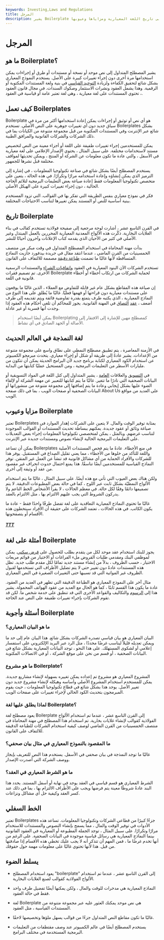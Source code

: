 ```yaml
---
keywords: Investing,Laws and Regulations
title: المرجل
description: يشير Boilerplate إلى لغة موحدة ، وعادة ما تستخدم في المستندات القانونية. تعرف على تاريخ اللغة المعيارية ومزاياها وعيوبها.
---
```


# المرجل
## ما هو Boilerplate؟

يشير المصطلح المتداول إلى نص موحد أو نسخة أو مستندات أو طرق أو إجراءات يمكن استخدامها مرة أخرى دون إجراء تغييرات كبيرة على الأصل. يستخدم النموذج المعياري بشكل شائع لتحقيق الكفاءة ولزيادة [التوحيد القياسي](/standardization) في بنية ولغة المستندات المكتوبة أو الرقمية. وهذا يشمل العقود ونشرات الاستثمار وصكوك السندات. في مجال قانون العقود ، تحتوي المستندات على لغة معيارية ، وهي لغة تعتبر عامة أو قياسية في العقود.

## كيف تعمل Boilerplates

Boilerplate هو أي نص أو توثيق أو إجراءات يمكن إعادة استخدامها أكثر من مرة في سياق جديد دون أي تغييرات جوهرية على النص الأصلي. تستخدم Boilerplates بشكل شائع عبر الإنترنت وفي المستندات المكتوبة من قبل مجموعة متنوعة من الكيانات بما في ذلك الشركات والشركات القانونية والمرافق الطبية.

يمكن للمستخدمين إجراء تغييرات طفيفة على اللغة أو أجزاء معينة من النص لتخصيص مستند لاستخدامات مختلفة. على سبيل المثال ، يحتوي الإصدار الإعلامي على لغة معيارية في الأسفل ، والتي عادة ما تكون معلومات عن الشركة أو المنتج ، ويمكن تحديثها لمواقف مختلفة قبل نشرها للجمهور.

يستخدم المصطلح أيضًا بشكل شائع في صناعة تكنولوجيا المعلومات ، في إشارة إلى الترميز الذي يمكن إنشاؤه وإعادة استخدامه مرارًا وتكرارًا. في هذه الحالة ، يتعين على متخصص تكنولوجيا المعلومات فقط إعادة صياغة بعض التعليمات البرمجية لتلائم الحاجة الحالية ، دون إجراء تغييرات كبيرة على الهيكل الأصلي.

فكر في نموذج معياري بنفس الطريقة التي تفكر بها في القوالب. التي تزود المستخدم ببنية أساسية للنص أو المستند يمكن تغييرها لتناسب الاحتياجات المختلفة.

## تاريخ Boilerplate

في القرن التاسع عشر ، أشارت لوحة مرجعية إلى صفيحة فولاذية تستخدم كقالب في بناء الغلايات البخارية. ذكّرت هذه الألواح المعدنية المعيارية المحررين بالعمل المبتذل وغير الأصلي في كثير من الأحيان الذي يقدمه كتاب الإعلانات وآخرون أحيانًا للنشر.

بدأت مهنة المحاماة في استخدام المصطلح المتداول في وقت مبكر من منتصف الخمسينيات من القرن الماضي ، عندما انتقد مقال في جريدة بيدفورد جازيت النماذج المتساقطة لأنها غالبًا ما تضمنت [طباعة دقيقة](/fineprint) مصممة للالتفاف على القانون.

تستخدم الشركات الآن البنود المعيارية في العقود [واتفاقيات الشراء](/salesandpurchase) والمستندات الرسمية الأخرى. تم تصميم فقرات Boilerplate لحماية الشركات من ارتكاب أخطاء أو أخطاء قانونية في اللغة.

إن صياغة هذه المقاطع بشكل عام غير قابلة للتفاوض مع العملاء ، الذين غالبًا ما يوقعون على مستندات معيارية دون قراءتها أو فهمها فعليًا. غالبًا ما يُطلق على هذا النوع من النماذج المعيارية ، الذي يكتبه طرف يتمتع بقدرة تفاوضية فائقة ويتم تقديمه إلى طرف أضعف ، [عقد](/adhesion-contract) [التصاق](/adhesion-contract) في المهنة القانونية. يجوز للمحاكم أن تلغي أحكام هذه العقود إذا وجدت أنها قسرية أو غير عادلة.

> يمكن أيضًا استخدام Boilerplating كمصطلح مهين للإشارة إلى الافتقار إلى الأصالة أو الجهد الصادق في أي نشاط.

>

## لغة النمذجة في العالم الحديث

في الأزمنة المعاصرة ، يتم تطبيق مصطلح النمطي على نطاق واسع على مجموعة متنوعة من الإعدادات. يشير عادةً إلى طريقة أو شكل أو إجراء معياري. يتحدث مبرمجو الكمبيوتر عن استخدام الكود المعياري لكتابة برنامج جديد لأن البرامج الحديثة يمكن أن تتكون من مليارات الأسطر من التعليمات البرمجية ، ومن المستحيل عمليًا كتابتها من البداية.

في [التسويق](/marketing) والعلاقات [العامة](/public-relations-pr) ، يشير المتداول إلى كتل اللغة في المواد التسويقية أو البيانات الصحفية التي نادرًا ما تتغير. غالبًا ما يتم كتابتها للتعبير عن مهمة الشركة أو لإلقاء الضوء عليها بشكل إيجابي وعادة ما يتم إضافتها إلى مجموعة متنوعة من منشوراتها أو البيانات الصحفية أو صفحات الويب ، بما في ذلك صفحة About Us على العديد من مواقع الويب.

## مزايا وعيوب Boilerplate

تعتبر Boilerplates بمثابة توفير الوقت والمال. لا يتعين على الشركات إهدار الموارد في صياغة وثائق أو عقود جديدة. يمكنهم ببساطة تحديث المستندات أو القوالب الموجودة لتناسب غرضهم. وبالمثل ، يمكن لمتخصصي تكنولوجيا المعلومات إجراء بعض التعديلات على التعليمات البرمجية الحالية لإنشاء نصوص ومستندات جديدة عبر الإنترنت.

يمكن أن تساعد Boilerplates في منع الأخطاء. عادةً ما يتم فحص المستندات الأصلية واللغة للتأكد من خلوها من الأخطاء ، مما يعني تقليل الصداع في المستقبل. يوفر هذا للشركات والأفراد الحماية من أي مشاكل قانونية قد تنشأ عن العمل غير المتقن. توفر النماذج القياسية للمستخدمين أيضًا تناسقًا. هذا يمنع احتمال حدوث انحراف غير مقصود من عقد أو وثيقة إلى أخرى.

ولكن هناك بعض العيوب التي تأتي مع هذه أيضًا. على سبيل المثال ، غالبًا ما يتم استخدام الألواح النمطيّة بشكل ثابت عبر اللوح ، كما في حالة بعض المطبوعات الدقيقة. لا يتم تصميمها دائمًا وفقًا لكل حالة. في معظم الحالات ، لا يقرأ الأشخاص الخط الناعم ولا يدركون الشروط التي يجب عليهم الالتزام بها ، مثل الالتزام بالعقد.

غالبًا ما تحتوي النماذج المعيارية التعاقدية على لغة تفضل طرفًا واحدًا فقط - عادة ما يكون الكاتب. في هذه الحالات ، تعتمد الشركات على حقيقة أن الأفراد سيتخطون هذه الأقسام أو يتصفحونها.

<h5> <a href=""> TTT </a> </h5>

## أمثلة على لغة Boilerplate

يجوز للبنك استخدام عقد موحد لكل من يتقدم بطلب للحصول على [قرض سكني](/loan). يمكن لموظفي البنك ومقدمي طلبات القروض ملء الفراغات أو الاختيار من قوائم مربعات الاختيار ، حسب الظروف ، بدلاً من إنشاء مستند جديد تمامًا لكل مقدم طلب جديد. تظل هذه المستندات عادةً دون تغيير حتى لا يتم تضليل الأطراف التي تستخدمها لقبول الظروف غير المواتية التي قد تسببها حتى التغييرات الصغيرة في النص المعياري.

مثال آخر على النموذج المعياري هو الطباعة الدقيقة التي تظهر في العديد من العقود. عادة ما يكون هذا القسم ثابتًا ، كما هو الحال مع العديد من عقود الهواتف المحمولة. يشير هذا إلى [الرسوم](/fee) والتكاليف والقواعد الأخرى التي قد تنطبق على خدمة شخص ما. لكن قد تقوم الشركات بإجراء تغييرات طفيفة على النص عند الحاجة.

## أسئلة وأجوبة Boilerplate

### ما هو البيان المعياري؟

البيان المعياري هو بيان قياسي تصدره الشركات بشكل شائع. هذا البيان عام إلى حد ما ويمكن تعديله قليلاً ليناسب غرضًا محددًا ، مثل الرد عبر البريد الإلكتروني على استفسار إعلامي أو لشكوى المستهلك. على هذا النحو ، توجد البيانات المعيارية بشكل شائع في البيانات الصحفية ، أو قسم من نحن على موقع الشركة ، أو في الاتصالات المكتوبة.

### ما هو مشروع Boilerplate؟

المشروع المعياري هو مشروع تم إعداده يمكن تغييره بسهولة لإنشاء مشاريع جديدة. يمكن للمستخدم استخدام المشروع الأصلي وأساسه وهيكله لإنشاء مشروع جديد دون تغيير الأصل. يوجد هذا بشكل شائع في قطاع تكنولوجيا المعلومات ، حيث يقوم المبرمجون بتحديث الكود الحالي لإجراء تغييرات على صفحات الويب.

### لماذا يطلق عليها لغة Boilerplate؟

يعود مصطلح لغة Boilerplate إلى القرن التاسع عشر ، عندما تم استخدام الألواح الفولاذية كقوالب لإنشاء غلايات بخارية. تم استخدام هذا المصطلح في مهنة المحاماة في منتصف الخمسينيات من القرن الماضي لوصف كيفية استخدام الشركات للطباعة الدقيقة للالتفاف على القانون.

### ما المقصود بالنموذج المعياري في مثال بيان صحفي؟

غالبًا ما توجد النمذجة في بيان صحفي في الأسفل. يستخدم هذا النص للتعريف بإيجاز ووصف الشركة التي أصدرت الإصدار.

### ما هو الشرط المعياري في العقد؟

الشرط المعياري هو قسم قياسي في العقد يوجد في نهاية أو أسفل المستند. يحدد هذا البند عادةً شروطًا معينة يتم فرضها ويجب على الأطراف الالتزام بها ، بما في ذلك عند كسر العقد وكيفية حل أي مشاكل ونزاعات.

## الخط السفلي

تعتبر Boilerplates جزءًا كبيرًا من قطاعي الشركات وتكنولوجيا المعلومات. تساعد هذه الأدوات في توفير الوقت والمال ، مما يسمح بإنشاء النصوص والمستندات للاستخدام مرارًا وتكرارًا. على سبيل المثال ، توجد الجملة المطبوعة أو المعيارية في العقود القانونية بينما النماذج المعيارية هي رسائل قياسية موجودة في البيانات الصحفية. على الرغم من أنها تخدم غرضًا ما ، فمن المهم أن تتذكر أنه لا يجب عليك تخطي هذه الأقسام إذا صادفتها من قبل. هذا لأنها تحتوي غالبًا على معلومات مهمة حول حقوقك.

## يسلط الضوء

- يعود استخدام المصطلح "boilerplate" إلى القرن التاسع عشر ، عندما تم استخدام الألواح الفولاذية كقوالب لصنع الغلايات البخارية.

- النماذج المعيارية هي مدخرات للوقت والمال ، ولكن يمكنها أيضًا تفضيل طرف واحد فقط في حالة العقود.

- لغة Boilerplate هي نص موحد يمكنك العثور عليه عبر مجموعة متنوعة من المستندات القياسية ، مثل العقود.

- غالبًا ما تكون مقاطع النص المتداول جزءًا من قوالب يسهل ملؤها وتخصيصها لاحقًا.

- يستخدم المصطلح أيضًا في عالم الكمبيوتر عند وصف مقتطفات من التعليمات البرمجية المستخدمة في مختلف البرامج.

